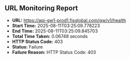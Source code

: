 ## URL Monitoring Report

- **URL:** https://api-gw1-prod1.fisglobal.com/gw/v1/health
- **Start Time:** 2025-08-11T03:25:09.778223
- **End Time:** 2025-08-11T03:25:09.845703
- **Total Time Taken:** 0.06748 seconds
- **HTTP Status Code:** 403
- **Status:** Failure
- **Failure Reason:** HTTP Status Code: 403
